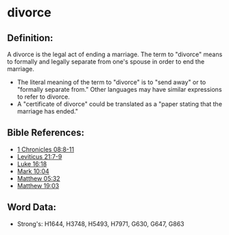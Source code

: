 # divorce #

## Definition: ##

A divorce is the legal act of ending a marriage. The term to "divorce" means to formally and legally separate from one's spouse in order to end the marriage.

* The literal meaning of the term to "divorce" is to "send away" or to "formally separate from." Other languages may have similar expressions to refer to divorce.
* A "certificate of divorce" could be translated as a "paper stating that the marriage has ended."

## Bible References: ##

* [1 Chronicles 08:8-11](rc://en/tn/help/1ch/08/08)
* [Leviticus 21:7-9](rc://en/tn/help/lev/21/07)
* [Luke 16:18](rc://en/tn/help/luk/16/18)
* [Mark 10:04](rc://en/tn/help/mrk/10/04)
* [Matthew 05:32](rc://en/tn/help/mat/05/32)
* [Matthew 19:03](rc://en/tn/help/mat/19/03)

## Word Data: ##

* Strong's: H1644, H3748, H5493, H7971, G630, G647, G863
